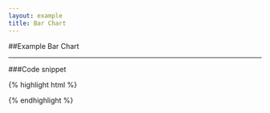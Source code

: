 ```yaml
---
layout: example
title: Bar Chart
---
```


##Example Bar Chart

<div id='placeholder' class='example-placeholder'></div>

---

###Code snippet

{% highlight html %}
<div id='placeholder' width="600px" height="400px"></div>
<script>
Vizabi('BarChart', document.getElementById('placeholder'), {
	state: {
		time: {
			value: '1999'
		}
	}
});
</script>
{% endhighlight %}

<script defer>
Vizabi('BarChart', document.getElementById('placeholder'), {
state: {
	time: {
		value: '1999'
	}
},
data: { reader: 'csv-file', path: 'https://dl.dropboxusercontent.com/u/4933279/csv/basic-indicators.csv'
}});
</script>